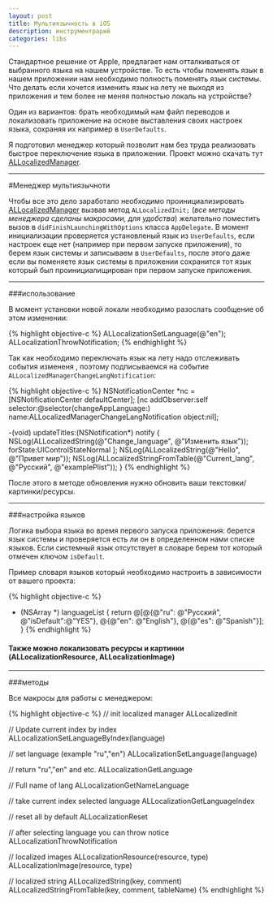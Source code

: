 ```yaml
---
layout: post
title: Мультиязычность в iOS
description: инструментрарий
categories: libs
---
```


<!-- <div class="size-960 banner-red">
    <img src="/images/github.svg" alt="GitHub" size="100">
 </div>-->

Стандартное решение от Apple, предлагает нам отталкиваться от выбранного языка на нашем устройстве. То есть чтобы поменять язык в нашем приложении нам необходимо полность поменять язык системы. Что делать если хочется изменить язык на лету не выходя из приложения и тем более не меняя полностью локаль на устройстве?

Один из вариантов: брать необходимый нам файл переводов и локализовать приложение на основе выставления своих настроек языка, сохраняя их например в `UserDefaults`. 

Я подготовил менеджер который позволит нам без труда реализовать быстрое переключение языка в приложении. Проект можно скачать тут [ALLocalizedManager](https://github.com/alobanov/ALLocalizedManager).

---

#Менеджер мультиязычноти

Чтобы все это дело заработало необходимо проинициализировать   [ALLocalizedManager](https://github.com/alobanov/ALLocalizedManager) вызвав метод `ALLocalizedInit;` (*все методы менеджера сделаны макросами, для удобства*) желательно поместить вызов в `didFinishLaunchingWithOptions` класса `AppDelegate`. В момент инициализации проверяется установленый язык из `UserDefaults`, если настроек еще нет (например при первом запуске приложения), то берем язык системы и записываем в `UserDefaults`, после этого даже если вы поменяете язык системы в приложении сохранится тот язык который был проинициалищирован при первом запуске приложения.

---

###использование

В момент установки новой локали необходимо разослать сообщение об этом изменении:

{% highlight objective-c %}
ALLocalizationSetLanguage(@"en");
ALLocalizationThrowNotification;
{% endhighlight %}

Так как необходимо переключать язык на лету надо отслеживать события измененя , поэтому подписываемся на событие `ALLocalizedManagerChangeLangNotification`:

{% highlight objective-c %}
NSNotificationCenter *nc = [NSNotificationCenter defaultCenter];
    [nc addObserver:self
           selector:@selector(changeAppLanguage:)
               name:ALLocalizedManagerChangeLangNotification
             object:nil];

-(void) updateTitles:(NSNotification*) notify {
    NSLog(ALLocalizedString(@"Change_language", @"Изменить язык"));
                    forState:UIControlStateNormal ];
    NSLog(ALLocalizedString(@"Hello", @"Привет мир"));
    NSLog(ALLocalizedStringFromTable(@"Current_lang", @"Русский", @"examplePlist"));
}
{% endhighlight %}

После этого в методе обновления нужно обновить ваши текстовки/картинки/ресурсы. 

---

###настройка языков

Логика выбора языка во время первого запуска приложения: берется язык системы и проверяется есть ли он в определенном нами списке  языков. Если системный язык отсутствует в словаре берем тот который отмечен ключом `isDefault`.

Пример словаря языков который необходимо настроить в зависимости от вашего проекта:

{% highlight objective-c %}
- (NSArray *) languageList {
    return @[@{@"ru": @"Русский", @"isDefault":@"YES"},
             @{@"en": @"English"},
             @{@"es": @"Spanish"}];
}
{% endhighlight %}

#### Также можно локализовать ресурсы и картинки (ALLocalizationResource, ALLocalizationImage) 

---

###методы

Все макросы для работы с менеджером:

{% highlight objective-c %}
// init localized manager
ALLocalizedInit

// Update current index by index 
ALLocalizationSetLanguageByIndex(language)

// set language (example "ru","en")
ALLocalizationSetLanguage(language)

// return "ru","en" and etc.
ALLocalizationGetLanguage

// Full name of lang
ALLocalizationGetNameLanguage

// take current index selected language
ALLocalizationGetLanguageIndex

// reset all by default
ALLocalizationReset

// after selecting language you can throw notice
ALLocalizationThrowNotification

// localized images
ALLocalizationResource(resource, type)
ALLocalizationImage(resource, type) 

// localized string
ALLocalizedString(key, comment)
ALLocalizedStringFromTable(key, comment, tableName)
{% endhighlight %}
